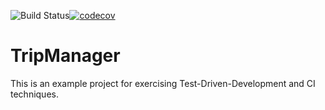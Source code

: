 ![Build Status](https://travis-ci.org/sztechmiler/tripmanager.svg?branch=master)[![codecov](https://codecov.io/gh/sztechmiler/tripmanager/branch/master/graph/badge.svg)](https://codecov.io/gh/sztechmiler/tripmanager)

# TripManager
This is an example project for exercising Test-Driven-Development and CI techniques.
